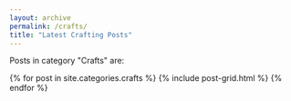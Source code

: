 ```yaml
---
layout: archive
permalink: /crafts/
title: "Latest Crafting Posts"
---
```


<p>Posts in category "Crafts" are:</p>


<div class="tiles">
{% for post in site.categories.crafts %}
	{% include post-grid.html %}
{% endfor %}
</div><!-- /.tiles -->
